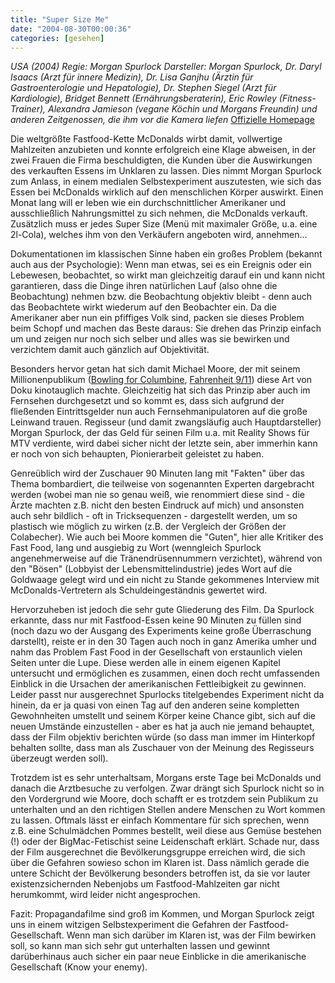 ```yaml
---
title: "Super Size Me"
date: "2004-08-30T00:00:36"
categories: [gesehen]
---
```


*USA (2004)
Regie: Morgan Spurlock
Darsteller: Morgan Spurlock, Dr. Daryl Isaacs (Arzt für innere Medizin), Dr. Lisa Ganjhu (Ärztin für Gastroenterologie und Hepatologie), Dr. Stephen Siegel (Arzt für Kardiologie), Bridget Bennett (Ernährungsberaterin), Eric Rowley (Fitness-Trainer), Alexandra Jamieson (vegane Köchin und Morgans Freundin) und anderen Zeitgenossen, die ihm vor die Kamera liefen*
[Offizielle Homepage](http://www.super-size-me.de/)

Die weltgrößte Fastfood-Kette McDonalds wirbt damit, vollwertige Mahlzeiten anzubieten und konnte erfolgreich eine Klage abweisen, in der zwei Frauen die Firma beschuldigten, die Kunden über die Auswirkungen des verkauften Essens im Unklaren zu lassen. Dies nimmt Morgan Spurlock zum Anlass, in einem medialen Selbstexperiment auszutesten, wie sich das Essen bei McDonalds wirklich auf den menschlichen Körper auswirkt. Einen Monat lang will er leben wie ein durchschnittlicher Amerikaner und ausschließlich Nahrungsmittel zu sich nehmen, die McDonalds verkauft. Zusätzlich muss er jedes Super Size (Menü mit maximaler Größe, u.a. eine 2l-Cola), welches ihm von den Verkäufern angeboten wird, annehmen...

Dokumentationen im klassischen Sinne haben ein großes Problem (bekannt auch aus der Psychologie): Wenn man etwas, sei es ein Ereignis oder ein Lebewesen, beobachtet, so wirkt man gleichzeitig darauf ein und kann nicht garantieren, dass die Dinge ihren natürlichen Lauf (also ohne die Beobachtung) nehmen bzw. die Beobachtung objektiv bleibt - denn auch das Beobachtete wirkt wiederum auf den Beobachter ein. Da die Amerikaner aber nun ein pfiffiges Volk sind, packen sie dieses Problem beim Schopf und machen das Beste daraus: Sie drehen das Prinzip einfach um und zeigen nur noch sich selber und alles was sie bewirken und verzichtem damit auch gänzlich auf Objektivität.

Besonders hervor getan hat sich damit Michael Moore, der mit seinem Millionenpublikum ([Bowling for Columbine](/blog/2003/06/16/bowling-for-columbine/), [Fahrenheit 9/11](/blog/2004/08/03/fahrenheit-911/)) diese Art von Doku kinotauglich machte. Gleichzeitig hat sich das Prinzip aber auch im Fernsehen durchgesetzt und so kommt es, dass sich aufgrund der fließenden Eintrittsgelder nun auch Fernsehmanipulatoren auf die große Leinwand trauen. Regisseur (und damit zwangsläufig auch Hauptdarsteller) Morgan Spurlock, der das Geld für seinen Film u.a. mit Reality Shows für MTV verdiente, wird dabei sicher nicht der letzte sein, aber immerhin kann er noch von sich behaupten, Pionierarbeit geleistet zu haben.

Genreüblich wird der Zuschauer 90 Minuten lang mit "Fakten" über das Thema bombardiert, die teilweise von sogenannten Experten dargebracht werden (wobei man nie so genau weiß, wie renommiert diese sind - die Ärzte machten z.B. nicht den besten Eindruck auf mich) und ansonsten auch sehr bildlich - oft in Tricksequenzen - dargestellt werden, um so plastisch wie möglich zu wirken (z.B. der Vergleich der Größen der Colabecher). Wie auch bei Moore kommen die "Guten", hier alle Kritiker des Fast Food, lang und ausgiebig zu Wort (wenngleich Spurlock angenehmerweise auf die Tränendrüsennummern verzichtet), während von den "Bösen" (Lobbyist der Lebensmittelindustrie) jedes Wort auf die Goldwaage gelegt wird und ein nicht zu Stande gekommenes Interview mit McDonalds-Vertretern als Schuldeingeständnis gewertet wird.

Hervorzuheben ist jedoch die sehr gute Gliederung des Film. Da Spurlock erkannte, dass nur mit Fastfood-Essen keine 90 Minuten zu füllen sind (noch dazu wo der Ausgang des Experiments keine große Überraschung darstellt), reiste er in den 30 Tagen auch noch in ganz Amerika umher und nahm das Problem Fast Food in der Gesellschaft von erstaunlich vielen Seiten unter die Lupe. Diese werden alle in einem eigenen Kapitel untersucht und ermöglichen es zusammen, einen doch recht umfassenden Einblick in die Ursachen der amerikanischen Fettleibigkeit zu gewinnen. Leider passt nur ausgerechnet Spurlocks titelgebendes Experiment nicht da hinein, da er ja quasi von einen Tag auf den anderen seine kompletten Gewohnheiten umstellt und seinem Körper keine Chance gibt, sich auf die neuen Umstände einzustellen - aber es hat ja auch nie jemand behauptet, dass der Film objektiv berichten würde (so dass man immer im Hinterkopf behalten sollte, dass man als Zuschauer von der Meinung des Regisseurs überzeugt werden soll).

Trotzdem ist es sehr unterhaltsam, Morgans erste Tage bei McDonalds und danach die Arztbesuche zu verfolgen. Zwar drängt sich Spurlock nicht so in den Vordergrund wie Moore, doch schafft er es trotzdem sein Publikum zu unterhalten und an den richtigen Stellen andere Menschen zu Wort kommen zu lassen. Oftmals lässt er einfach Kommentare für sich sprechen, wenn z.B. eine Schulmädchen Pommes bestellt, weil diese aus Gemüse bestehen (!) oder der BigMac-Fetischist seine Leidenschaft erklärt. Schade nur, dass der Film ausgerechnet die Bevölkerungsgruppe erreichen wird, die sich über die Gefahren sowieso schon im Klaren ist. Dass nämlich gerade die untere Schicht der Bevölkerung besonders betroffen ist, da sie vor lauter existenzsichernden Nebenjobs um Fastfood-Mahlzeiten gar nicht herumkommt, wird leider nicht angesprochen. 

Fazit: Propagandafilme sind groß im Kommen, und Morgan Spurlock zeigt uns in einem witzigen Selbstexperiment die Gefahren der Fastfood-Gesellschaft. Wenn man sich darüber im Klaren ist, was der Film bewirken soll, so kann man sich sehr gut unterhalten lassen und gewinnt darüberhinaus auch sicher ein paar neue Einblicke in die amerikanische Gesellschaft (Know your enemy).
